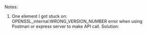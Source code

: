 Notes:

1. One element I got stuck on: OPENSSL_internal:WRONG_VERSION_NUMBER error when using Postman or express server to make API call. 
 Solution: